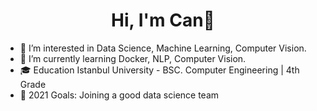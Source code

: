 # <h1 align="center">Hi, I'm Can👋</h1>


- 👀 I’m interested in Data Science, Machine Learning, Computer Vision.
- 🌱 I’m currently learning Docker, NLP, Computer Vision.
- 🎓 Education Istanbul University - BSC. Computer Engineering | 4th Grade
- 💪 2021 Goals: Joining a good data science team


